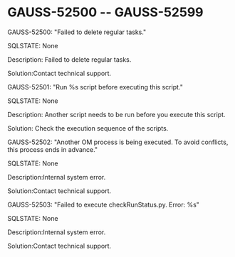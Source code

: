 # GAUSS-52500 -- GAUSS-52599<a name="EN-US_TOPIC_0302072953"></a>

GAUSS-52500: "Failed to delete regular tasks."

SQLSTATE: None

Description: Failed to delete regular tasks.

Solution:Contact technical support.

GAUSS-52501: "Run %s script before executing this script."

SQLSTATE: None

Description: Another script needs to be run before you execute this script.

Solution: Check the execution sequence of the scripts.

GAUSS-52502: "Another OM process is being executed. To avoid conflicts, this process ends in advance."

SQLSTATE: None

Description:Internal system error.

Solution:Contact technical support.

GAUSS-52503: "Failed to execute checkRunStatus.py. Error: %s"

SQLSTATE: None

Description:Internal system error.

Solution:Contact technical support.

